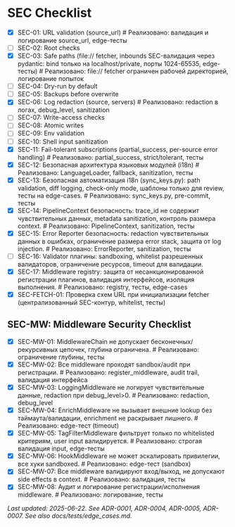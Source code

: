 # SEC Checklist

- [x] SEC-01: URL validation (source_url)  # Реализовано: валидация и логирование source_url, edge-тесты
- [ ] SEC-02: Root checks
- [x] SEC-03: Safe paths (file:// fetcher, inbounds SEC-валидация через pydantic: bind только на localhost/private, порты 1024-65535, edge-тесты)  # Реализовано: file:// fetcher ограничен рабочей директорией, логирование попыток
- [ ] SEC-04: Dry-run by default
- [ ] SEC-05: Backups before overwrite
- [x] SEC-06: Log redaction (source, servers)  # Реализовано: redaction в логах, debug_level, sanitization
- [ ] SEC-07: Write-access checks
- [ ] SEC-08: Atomic writes
- [ ] SEC-09: Env validation
- [ ] SEC-10: Shell input sanitization
- [x] SEC-11: Fail-tolerant subscriptions (partial_success, per-source error handling)  # Реализовано: partial_success, strict/tolerant, тесты
- [x] SEC-12: Безопасная архитектура языковых модулей (i18n)  # Реализовано: LanguageLoader, fallback, sanitization, тесты
- [x] SEC-13: Безопасная автоматизация i18n (sync_keys.py): path validation, diff logging, check-only mode, шаблоны только для review, тесты на edge-cases.  # Реализовано: sync_keys.py, pre-commit, тесты
- [x] SEC-14: PipelineContext безопасность: trace_id не содержит чувствительных данных, metadata sanitization, контроль размера context.  # Реализовано: PipelineContext, sanitization, тесты
- [x] SEC-15: Error Reporter безопасность: redaction чувствительных данных в ошибках, ограничение размера error stack, защита от log injection.  # Реализовано: ErrorReporter, sanitization, тесты
- [ ] SEC-16: Validator плагины: sandboxing, whitelist разрешенных валидаторов, ограничение ресурсов, timeout для валидации.
- [x] SEC-17: Middleware registry: защита от несанкционированной регистрации плагинов, валидация интерфейсов, изоляция выполнения.  # Реализовано: registry, тесты, edge-cases
- [x] SEC-FETCH-01: Проверка схем URL при инициализации fetcher (централизованный SEC-контур, whitelist, тесты)

## SEC-MW: Middleware Security Checklist

- [x] SEC-MW-01: MiddlewareChain не допускает бесконечных/рекурсивных цепочек, глубина ограничена.  # Реализовано: ограничение глубины, тесты
- [x] SEC-MW-02: Все middleware проходят sandbox/audit при регистрации.  # Реализовано: register_middleware, audit trail, валидация интерфейса
- [x] SEC-MW-03: LoggingMiddleware не логирует чувствительные данные, redaction при debug_level>0.  # Реализовано: redaction, debug_level
- [x] SEC-MW-04: EnrichMiddleware не вызывает внешние lookup без таймаута/валидации, enrichment не раскрывает лишнего.  # Реализовано: edge-тест (timeout)
- [x] SEC-MW-05: TagFilterMiddleware фильтрует только по whitelisted критериям, user input валидируется.  # Реализовано: строгая валидация input, edge-тесты
- [x] SEC-MW-06: HookMiddleware не может эскалировать привилегии, все хуки sandboxed.  # Реализовано: edge-тест (sandbox)
- [x] SEC-MW-07: Все middleware валидируют вход/выход, не допускают side effects в context.  # Реализовано: валидация, тесты
- [x] SEC-MW-08: Аудит и логирование регистрации/исполнения middleware.  # Реализовано: логирование, тесты

_Last updated: 2025-06-22. See ADR-0001, ADR-0004, ADR-0005, ADR-0007. See also docs/tests/edge_cases.md._ 
